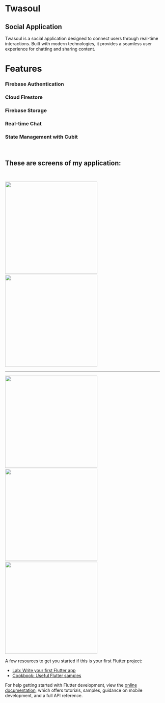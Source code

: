 # Twasoul
## Social Application
Twasoul is a social application designed to connect users through real-time interactions. Built with modern technologies, it provides a seamless user experience for chatting and sharing content.

# Features
### Firebase Authentication
### Cloud Firestore
### Firebase Storage
### Real-time Chat
### State Management with Cubit

&nbsp;

## These are screens of my application:
&nbsp;
<p>
  <img src="https://github.com/user-attachments/assets/99cecd84-e663-4e6c-9eb5-809e8a8ede12" width="300" style="margin-right: 20;"/>
  &nbsp;
  <img src="https://github.com/user-attachments/assets/76d43f03-8bd1-4e14-88e2-20ab9885e490" width="300" style="margin-right: 20;" />
   <hr/>
  <img src="https://github.com/user-attachments/assets/7fab2b6b-da99-481d-bf3e-94e96a9753ac" width="300" style="margin-right: 20;" />
   &nbsp;
  <img src="https://github.com/user-attachments/assets/f4a3752e-7551-4715-84f5-882c63ebfc84" width="300" style="margin-right: 20;" />
  &nbsp;
  <img src="https://github.com/user-attachments/assets/96332969-af63-4b0d-865c-e2d54fa5062c" width="300"  />
</p>

A few resources to get you started if this is your first Flutter project:

- [Lab: Write your first Flutter app](https://docs.flutter.dev/get-started/codelab)
- [Cookbook: Useful Flutter samples](https://docs.flutter.dev/cookbook)

For help getting started with Flutter development, view the
[online documentation](https://docs.flutter.dev/), which offers tutorials,
samples, guidance on mobile development, and a full API reference.
